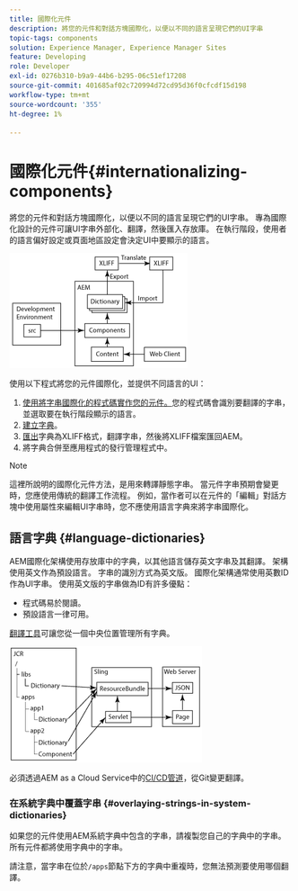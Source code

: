 ```yaml
---
title: 國際化元件
description: 將您的元件和對話方塊國際化，以便以不同的語言呈現它們的UI字串
topic-tags: components
solution: Experience Manager, Experience Manager Sites
feature: Developing
role: Developer
exl-id: 0276b310-b9a9-44b6-b295-06c51ef17208
source-git-commit: 401685af02c720994d72cd95d36f0cfcdf15d198
workflow-type: tm+mt
source-wordcount: '355'
ht-degree: 1%

---
```


# 國際化元件{#internationalizing-components}

將您的元件和對話方塊國際化，以便以不同的語言呈現它們的UI字串。 專為國際化設計的元件可讓UI字串外部化、翻譯，然後匯入存放庫。 在執行階段，使用者的語言偏好設定或頁面地區設定會決定UI中要顯示的語言。

![i18n-components-1.png](/help/implementing/developing/extending/assets/i18n-comp1.png)

使用以下程式將您的元件國際化，並提供不同語言的UI：

1. [使用將字串國際化的程式碼實作您的元件。](/help/implementing/developing/extending/i18n/dev.md)您的程式碼會識別要翻譯的字串，並選取要在執行階段顯示的語言。
1. [建立字典](/help/implementing/developing/extending/i18n/translator.md#creating-a-dictionary)。
1. [匯出](/help/implementing/developing/extending/i18n/translator.md#exporting-a-dictionary)字典為XLIFF格式，翻譯字串，然後將XLIFF檔案匯回AEM。
1. 將字典合併至應用程式的發行管理程式中。

>[!NOTE]
>
>這裡所說明的國際化元件方法，是用來轉譯靜態字串。 當元件字串預期會變更時，您應使用傳統的翻譯工作流程。 例如，當作者可以在元件的「編輯」對話方塊中使用屬性來編輯UI字串時，您不應使用語言字典來將字串國際化。

## 語言字典 {#language-dictionaries}

AEM國際化架構使用存放庫中的字典，以其他語言儲存英文字串及其翻譯。 架構使用英文作為預設語言。 字串的識別方式為英文版。 國際化架構通常使用英數ID作為UI字串。 使用英文版的字串做為ID有許多優點：

* 程式碼易於閱讀。
* 預設語言一律可用。

[翻譯工具](/help/implementing/developing/extending/i18n/translator.md)可讓您從一個中央位置管理所有字典。

![i18n-components-2](/help/implementing/developing/extending/assets/i18n-comp2.png)

必須透過AEM as a Cloud Service中的[CI/CD管道](/help/implementing/cloud-manager/configuring-pipelines/introduction-ci-cd-pipelines.md)，從Git變更翻譯。

### 在系統字典中覆蓋字串 {#overlaying-strings-in-system-dictionaries}

如果您的元件使用AEM系統字典中包含的字串，請複製您自己的字典中的字串。 所有元件都將使用字典中的字串。

請注意，當字串在位於`/apps`節點下方的字典中重複時，您無法預測要使用哪個翻譯。
